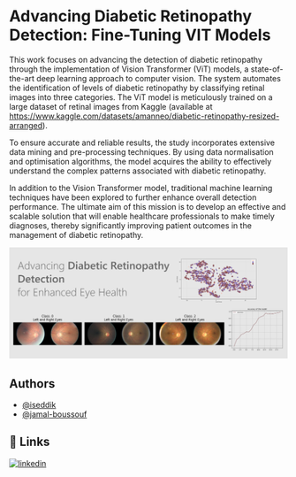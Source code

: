 
# Advancing Diabetic Retinopathy Detection: Fine-Tuning VIT Models

This work focuses on advancing the detection of diabetic retinopathy through the implementation of Vision Transformer (ViT) models, a state-of-the-art deep learning approach to computer vision. The system automates the identification of levels of diabetic retinopathy by classifying retinal images into three categories. The ViT model is meticulously trained on a large dataset of retinal images from Kaggle (available at https://www.kaggle.com/datasets/amanneo/diabetic-retinopathy-resized-arranged).

To ensure accurate and reliable results, the study incorporates extensive data mining and pre-processing techniques. By using data normalisation and optimisation algorithms, the model acquires the ability to effectively understand the complex patterns associated with diabetic retinopathy.

In addition to the Vision Transformer model, traditional machine learning techniques have been explored to further enhance overall detection performance. The ultimate aim of this mission is to develop an effective and scalable solution that will enable healthcare professionals to make timely diagnoses, thereby significantly improving patient outcomes in the management of diabetic retinopathy.




![Logo](https://github.com/iseddik/Advancing-Diabetic-Retinopathy-Detection-for-Enhanced-Eye-Health/blob/main/rect3110.png?raw=true)


## Authors

- [@iseddik](https://github.com/iseddik)
- [@jamal-boussouf](https://github.com/jamal-boussouf)


## 🔗 Links
[![linkedin](https://img.shields.io/badge/linkedin-0A66C2?style=for-the-badge&logo=linkedin&logoColor=white)](https://www.linkedin.com/in/issamseddik/)
